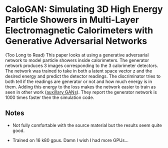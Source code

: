 
# CaloGAN: Simulating 3D High Energy Particle Showers in Multi-Layer Electromagnetic Calorimeters with Generative Adversarial Networks

(Too Long to Read) This paper looks at using a generative adversarial network to model particle showers inside calorimeters. The generator network produces 3 images corresponding to the 3 calorimeter detectors. The network was trained to take in both a latent space vector z and the desired energy and predict the detector readings. The discriminator tries to both tell if the readings are generator or not and how much energy is in them. Adding this energy to the loss makes the network easier to train as seen in other work ([auxillary GANs](https://arxiv.org/abs/1610.09585)). They report the generator network is 1000 times faster then the simulation code.


## Notes

- Not fully comfortable with the source material but the results seem quite good. 

- Trained on 16 k80 gpus. Damn I wish I had more GPUs...

